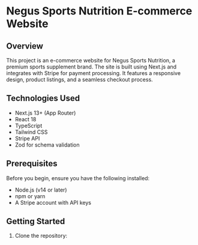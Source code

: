 # Negus Sports Nutrition E-commerce Website

## Overview

This project is an e-commerce website for Negus Sports Nutrition, a premium sports supplement brand. The site is built using Next.js and integrates with Stripe for payment processing. It features a responsive design, product listings, and a seamless checkout process.

## Technologies Used

- Next.js 13+ (App Router)
- React 18
- TypeScript
- Tailwind CSS
- Stripe API
- Zod for schema validation

## Prerequisites

Before you begin, ensure you have the following installed:
- Node.js (v14 or later)
- npm or yarn
- A Stripe account with API keys

## Getting Started

1. Clone the repository:

